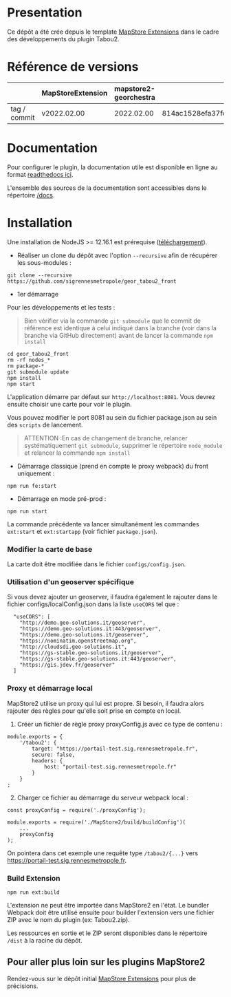 # Presentation

Ce dépôt a été crée depuis le template [MapStore Extensions](https://mapstore.readthedocs.io/en/latest/developer-guide/extensions/) dans le cadre des développements du plugin Tabou2.


# Référence de versions

|     | MapStoreExtension | mapstore2-georchestra  | MapStore2 |
|-----|-------------------|------------------------|-----------|
| tag / commit | v2022.02.00       | 2022.02.00          | 814ac1528efa37fd04b1b69eb5999d39d7a8f2c7      |

# Documentation

Pour configurer le plugin, la documentation utile est disponible en ligne au format [readthedocs ici](https://geor-tabou2-front.readthedocs.io/fr/develop/_pages/doc.html).

L'ensemble des sources de la documentation sont accessibles dans le répertoire [/docs](https://github.com/sigrennesmetropole/geor_tabou2_front/tree/develop/docs).

# Installation

Une installation de NodeJS >= 12.16.1 est prérequise ([téléchargement](https://nodejs.org/en/download/releases/)).

* Réaliser un clone du dépôt avec l'option `--recursive` afin de récupérer les sous-modules :

`git clone --recursive https://github.com/sigrennesmetropole/geor_tabou2_front`

* 1er démarrage 

Pour les développements et les tests :

 > Bien vérifier via la commande `git submodule` que le commit de référence est identique à celui indiqué dans la branche (voir dans la branche via GitHub directement) avant de lancer la commande `npm install`
 

```
cd geor_tabou2_front
rm -rf nodes_*
rm package-*
git submodule update
npm install
npm start
```

L'application démarre par défaut sur `http://localhost:8081`. Vous devrez ensuite choisir une carte pour voir le plugin.

Vous pouvez modifier le port 8081 au sein du fichier package.json au sein des `scripts` de lancement.


 > ATTENTION :En cas de changement de branche, relancer systématiquement `git submodule`, supprimer le répertoire `node_module` et relancer la commande `npm install`

* Démarrage classique (prend en compte le proxy webpack) du front uniquement : 

`npm run fe:start`

* Démarrage en mode pré-prod :

```
npm run start
```

La commande précédente va lancer simultanément les commandes `ext:start` et `ext:startapp` (voir fichier `package.json`).

### Modifier la carte de base

La carte doit être modifiée dans le fichier `configs/config.json`.

### Utilisation d'un geoserver spécifique

Si vous devez ajouter un geoserver, il faudra également le rajouter dans le fichier configs/localConfig.json dans la liste `useCORS` tel que :

```
  "useCORS": [
    "http://demo.geo-solutions.it/geoserver",
    "https://demo.geo-solutions.it:443/geoserver",
    "https://demo.geo-solutions.it/geoserver",
    "https://nominatim.openstreetmap.org",
    "http://cloudsdi.geo-solutions.it",
    "https://gs-stable.geo-solutions.it/geoserver",
    "https://gs-stable.geo-solutions.it:443/geoserver",
    "https://gis.jdev.fr/geoserver"
  ]
```

### Proxy et démarrage local

MapStore2 utilise un proxy qui lui est propre. Si besoin, il faudra alors rajouter des règles pour qu'elle soit prise en compte en local.

1. Créer un fichier de règle proxy proxyConfig.js avec ce type de contenu :

```
module.exports = {
    '/tabou2': {
        target: "https://portail-test.sig.rennesmetropole.fr",
        secure: false,
        headers: {
            host: "portail-test.sig.rennesmetropole.fr"
        }
    }
;
```

2. Charger ce fichier au démarrage du serveur webpack local :

```
const proxyConfig = require('./proxyConfig');

module.exports = require('./MapStore2/build/buildConfig')(
    ...
    proxyConfig
);
```

On pointera dans cet exemple une requête type `/tabou2/{...}` vers https://portail-test.sig.rennesmetropole.fr.

### Build Extension

`npm run ext:build`

L'extension ne peut être importée dans MapStore2 en l'état. Le bundler Webpack doit être utilisé ensuite pour builder l'extension vers une fichier ZIP avec le nom du plugin (ex: Tabou2.zip).

Les ressources en sortie et le ZIP seront disponibles dans le répertoire `/dist` à la racine du dépôt.


## Pour aller plus loin sur les plugins MapStore2

Rendez-vous sur le dépôt initial [MapStore Extensions](https://mapstore.readthedocs.io/en/latest/developer-guide/extensions/) pour plus de précisions.
